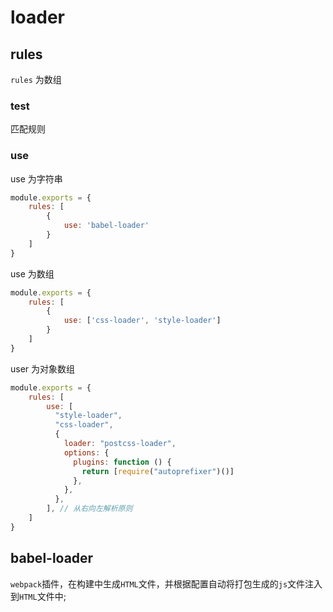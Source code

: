 # loader

## rules

`rules` 为数组

### test
匹配规则

### use

use 为字符串
``` javascript
module.exports = {
    rules: [
        {
            use: 'babel-loader'
        }
    ]
}
``` 

use 为数组
``` javascript
module.exports = {
    rules: [
        {
            use: ['css-loader', 'style-loader']
        }
    ]
}
```


user 为对象数组
```javascript
module.exports = {
    rules: [
        use: [
          "style-loader",
          "css-loader",
          {
            loader: "postcss-loader",
            options: {
              plugins: function () {
                return [require("autoprefixer")()]
              },
            },
          },
        ], // 从右向左解析原则
    ]
}
```

## babel-loader

`webpack`插件，在构建中生成`HTML`文件，并根据配置自动将打包生成的`js`文件注入到`HTML`文件中;


